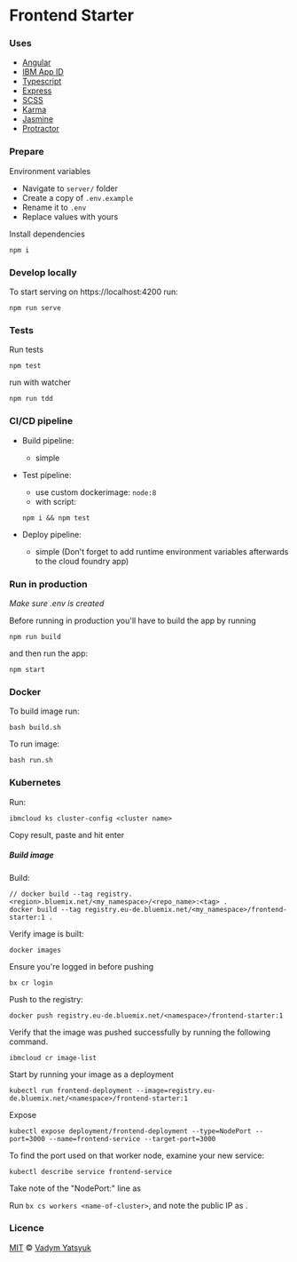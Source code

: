 # Frontend Starter

### Uses

- [Angular](https://angular.io/)
- [IBM App ID](https://www.ibm.com/cloud/app-id)
- [Typescript](https://www.typescriptlang.org/)
- [Express](https://expressjs.com/)
- [SCSS](https://sass-lang.com/)
- [Karma](https://karma-runner.github.io)
- [Jasmine](https://jasmine.github.io/)
- [Protractor](https://www.protractortest.org/#/)

### Prepare

Environment variables

- Navigate to `server/` folder
- Create a copy of `.env.example`
- Rename it to `.env`
- Replace values with yours

Install dependencies

```
npm i
```

### Develop locally

To start serving on https://localhost:4200 run:

```
npm run serve
```

### Tests

Run tests

```
npm test
```

run with watcher

```
npm run tdd
```

### CI/CD pipeline

- Build pipeline:

  - simple

- Test pipeline:

  - use custom dockerimage: `node:8`
  - with script:

  ```
  npm i && npm test
  ```

- Deploy pipeline:
  - simple (Don't forget to add runtime environment variables afterwards to the cloud foundry app)

### Run in production

_Make sure .env is created_

Before running in production you'll have to build the app by running

```
npm run build
```

and then run the app:

```
npm start
```

### Docker

To build image run:

```
bash build.sh
```

To run image:

```
bash run.sh
```

### Kubernetes

Run:

```
ibmcloud ks cluster-config <cluster name>
```

Copy result, paste and hit enter

##### Build image

Build:

```
// docker build --tag registry.<region>.bluemix.net/<my_namespace>/<repo_name>:<tag> .
docker build --tag registry.eu-de.bluemix.net/<my_namespace>/frontend-starter:1 .
```

Verify image is built:

```
docker images
```

Ensure you're logged in before pushing

```
bx cr login
```

Push to the registry:

```
docker push registry.eu-de.bluemix.net/<namespace>/frontend-starter:1
```

Verify that the image was pushed successfully by running the following command.

```
ibmcloud cr image-list
```

Start by running your image as a deployment

```
kubectl run frontend-deployment --image=registry.eu-de.bluemix.net/<namespace>/frontend-starter:1
```

Expose

```
kubectl expose deployment/frontend-deployment --type=NodePort --port=3000 --name=frontend-service --target-port=3000
```

To find the port used on that worker node, examine your new service:

```
kubectl describe service frontend-service
```

Take note of the "NodePort:" line as <nodeport>

Run `bx cs workers <name-of-cluster>`, and note the public IP as <public-IP>.

### Licence

[MIT](https://tldrlegal.com/license/mit-license) © [Vadym Yatsyuk](https://github.com/vadimdez)
